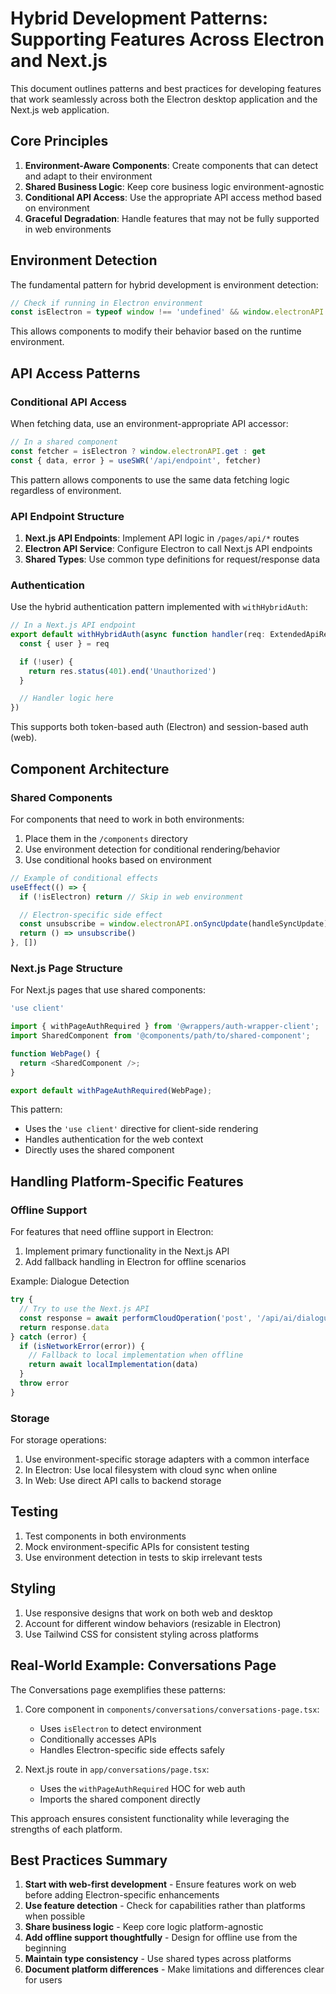 # Hybrid Development Patterns: Supporting Features Across Electron and Next.js

This document outlines patterns and best practices for developing features that work seamlessly across both the Electron desktop application and the Next.js web application.

## Core Principles

1. **Environment-Aware Components**: Create components that can detect and adapt to their environment
2. **Shared Business Logic**: Keep core business logic environment-agnostic
3. **Conditional API Access**: Use the appropriate API access method based on environment
4. **Graceful Degradation**: Handle features that may not be fully supported in web environments

## Environment Detection

The fundamental pattern for hybrid development is environment detection:

```typescript
// Check if running in Electron environment
const isElectron = typeof window !== 'undefined' && window.electronAPI
```

This allows components to modify their behavior based on the runtime environment.

## API Access Patterns

### Conditional API Access

When fetching data, use an environment-appropriate API accessor:

```typescript
// In a shared component
const fetcher = isElectron ? window.electronAPI.get : get
const { data, error } = useSWR('/api/endpoint', fetcher)
```

This pattern allows components to use the same data fetching logic regardless of environment.

### API Endpoint Structure

1. **Next.js API Endpoints**: Implement API logic in `/pages/api/*` routes
2. **Electron API Service**: Configure Electron to call Next.js API endpoints
3. **Shared Types**: Use common type definitions for request/response data

### Authentication

Use the hybrid authentication pattern implemented with `withHybridAuth`:

```typescript
// In a Next.js API endpoint
export default withHybridAuth(async function handler(req: ExtendedApiRequest, res: NextApiResponse) {
  const { user } = req

  if (!user) {
    return res.status(401).end('Unauthorized')
  }

  // Handler logic here
})
```

This supports both token-based auth (Electron) and session-based auth (web).

## Component Architecture

### Shared Components

For components that need to work in both environments:

1. Place them in the `/components` directory
2. Use environment detection for conditional rendering/behavior
3. Use conditional hooks based on environment

```typescript
// Example of conditional effects
useEffect(() => {
  if (!isElectron) return // Skip in web environment

  // Electron-specific side effect
  const unsubscribe = window.electronAPI.onSyncUpdate(handleSyncUpdate)
  return () => unsubscribe()
}, [])
```

### Next.js Page Structure

For Next.js pages that use shared components:

```typescript
'use client'

import { withPageAuthRequired } from '@wrappers/auth-wrapper-client';
import SharedComponent from '@components/path/to/shared-component';

function WebPage() {
  return <SharedComponent />;
}

export default withPageAuthRequired(WebPage);
```

This pattern:

- Uses the `'use client'` directive for client-side rendering
- Handles authentication for the web context
- Directly uses the shared component

## Handling Platform-Specific Features

### Offline Support

For features that need offline support in Electron:

1. Implement primary functionality in the Next.js API
2. Add fallback handling in Electron for offline scenarios

Example: Dialogue Detection

```typescript
try {
  // Try to use the Next.js API
  const response = await performCloudOperation('post', '/api/ai/dialogue', data)
  return response.data
} catch (error) {
  if (isNetworkError(error)) {
    // Fallback to local implementation when offline
    return await localImplementation(data)
  }
  throw error
}
```

### Storage

For storage operations:

1. Use environment-specific storage adapters with a common interface
2. In Electron: Use local filesystem with cloud sync when online
3. In Web: Use direct API calls to backend storage

## Testing

1. Test components in both environments
2. Mock environment-specific APIs for consistent testing
3. Use environment detection in tests to skip irrelevant tests

## Styling

1. Use responsive designs that work on both web and desktop
2. Account for different window behaviors (resizable in Electron)
3. Use Tailwind CSS for consistent styling across platforms

## Real-World Example: Conversations Page

The Conversations page exemplifies these patterns:

1. Core component in `components/conversations/conversations-page.tsx`:

   - Uses `isElectron` to detect environment
   - Conditionally accesses APIs
   - Handles Electron-specific side effects safely

2. Next.js route in `app/conversations/page.tsx`:
   - Uses the `withPageAuthRequired` HOC for web auth
   - Imports the shared component directly

This approach ensures consistent functionality while leveraging the strengths of each platform.

## Best Practices Summary

1. **Start with web-first development** - Ensure features work on web before adding Electron-specific enhancements
2. **Use feature detection** - Check for capabilities rather than platforms when possible
3. **Share business logic** - Keep core logic platform-agnostic
4. **Add offline support thoughtfully** - Design for offline use from the beginning
5. **Maintain type consistency** - Use shared types across platforms
6. **Document platform differences** - Make limitations and differences clear for users

